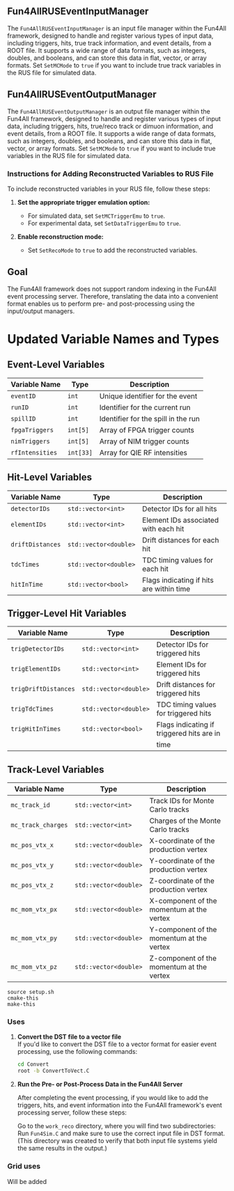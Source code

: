## Fun4AllRUSEventInputManager

The `Fun4AllRUSEventInputManager` is an input file manager within the Fun4All framework, designed to handle and register various types of input data, including triggers, hits, true track information, and event details, from a ROOT file. It supports a wide range of data formats, such as integers, doubles, and booleans, and can store this data in flat, vector, or array formats. Set `SetMCMode` to `true` if you want to include true track variables in the RUS file for simulated data. 

## Fun4AllRUSEventOutputManager

The `Fun4AllRUSEventOutputManager` is an output file manager within the Fun4All framework, designed to handle and register various types of input data, including triggers, hits, true/reco track or dimuon information, and event details, from a ROOT file. It supports a wide range of data formats, such as integers, doubles, and booleans, and can store this data in flat, vector, or array formats. Set `SetMCMode` to `true` if you want to include true variables in the RUS file for simulated data.

### Instructions for Adding Reconstructed Variables to RUS File

To include reconstructed variables in your RUS file, follow these steps:

1. **Set the appropriate trigger emulation option:**
   - For simulated data, set `SetMCTriggerEmu` to `true`.
   - For experimental data, set `SetDataTriggerEmu` to `true`.

2. **Enable reconstruction mode:**
   - Set `SetRecoMode` to `true` to add the reconstructed variables.


## Goal
The Fun4All framework does not support random indexing in the Fun4All event processing server. Therefore, translating the data into a convenient format enables us to perform pre- and post-processing using the input/output managers.

# Updated Variable Names and Types

## Event-Level Variables
| Variable Name      | Type               | Description                          |
|--------------------|--------------------|--------------------------------------|
| `eventID`          | `int`              | Unique identifier for the event      |
| `runID`            | `int`              | Identifier for the current run       |
| `spillID`          | `int`              | Identifier for the spill in the run  |
| `fpgaTriggers`     | `int[5]`           | Array of FPGA trigger counts         |
| `nimTriggers`      | `int[5]`           | Array of NIM trigger counts          |
| `rfIntensities`    | `int[33]`          | Array for QIE RF intensities         |

## Hit-Level Variables
| Variable Name           | Type                     | Description                                  |
|-------------------------|--------------------------|----------------------------------------------|
| `detectorIDs`           | `std::vector<int>`       | Detector IDs for all hits                    |
| `elementIDs`            | `std::vector<int>`       | Element IDs associated with each hit         |
| `driftDistances`        | `std::vector<double>`    | Drift distances for each hit                 |
| `tdcTimes`              | `std::vector<double>`    | TDC timing values for each hit               |
| `hitInTime`             | `std::vector<bool>`      | Flags indicating if hits are within time     |

## Trigger-Level Hit Variables
| Variable Name              | Type                     | Description                                  |
|----------------------------|--------------------------|----------------------------------------------|
| `trigDetectorIDs`           | `std::vector<int>`       | Detector IDs for triggered hits              |
| `trigElementIDs`            | `std::vector<int>`       | Element IDs for triggered hits               |
| `trigDriftDistances`        | `std::vector<double>`    | Drift distances for triggered hits           |
| `trigTdcTimes`              | `std::vector<double>`    | TDC timing values for triggered hits         |
| `trigHitInTimes`            | `std::vector<bool>`      | Flags indicating if triggered hits are in    |
|			     |				|   time					       |		

## Track-Level Variables
| Variable Name              | Type                     | Description                                  |
|----------------------------|--------------------------|----------------------------------------------|
| `mc_track_id`              | `std::vector<int>`       | Track IDs for Monte Carlo tracks             |
| `mc_track_charges`         | `std::vector<int>`       | Charges of the Monte Carlo tracks            |
| `mc_pos_vtx_x`             | `std::vector<double>`    | X-coordinate of the production vertex        |
| `mc_pos_vtx_y`             | `std::vector<double>`    | Y-coordinate of the production vertex        |
| `mc_pos_vtx_z`             | `std::vector<double>`    | Z-coordinate of the production vertex        |
| `mc_mom_vtx_px`            | `std::vector<double>`    | X-component of the momentum at the vertex    |
| `mc_mom_vtx_py`            | `std::vector<double>`    | Y-component of the momentum at the vertex    |
| `mc_mom_vtx_pz`            | `std::vector<double>`    | Z-component of the momentum at the vertex    |

``` Compilation
source setup.sh
cmake-this
make-this
```

### Uses

1. **Convert the DST file to a vector file**  
   If you'd like to convert the DST file to a vector format for easier event processing, use the following commands:

   ```bash
   cd Convert
   root -b ConvertToVect.C
   ```
2. **Run the Pre- or Post-Process Data in the Fun4All Server**

   After completing the event processing, if you would like to add the triggers, hits, and event information into the Fun4All framework's event processing server, follow these steps:

   Go to the `work_reco` directory, where you will find two subdirectories:
     Run `Fun4Sim.C` and make sure to use the correct input file in DST format. (This directory was created to verify that both input file systems yield the same results in the output.)

### Grid uses

Will be added


